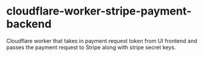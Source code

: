 # cloudflare-worker-stripe-payment-backend
Cloudflare worker that takes in payment request token from UI frontend and passes the payment request to Stripe along with stripe secret keys.
